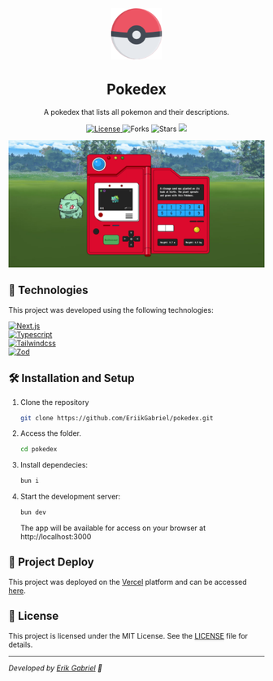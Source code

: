 <div align="center">
  <img alt="Logo" src=".github/logo.png" width="100" />
</div>
<h1 align="center">
  Pokedex
</h1>
<p align="center">
  A pokedex that lists all pokemon and their descriptions.
</p>
<p align="center">
  <a href="LICENSE" target="_blank">
    <img src="https://img.shields.io/static/v1?label=license&message=MIT&color=dc0a2d&labelColor=181818&style=for-the-badge" alt="License" />
  </a>
  
  <img src="https://img.shields.io/github/forks/EriikGabriel/ufscar-planner?label=forks&message=MIT&color=dc0a2d&labelColor=181818&style=for-the-badge" alt="Forks"/>

  <img src="https://img.shields.io/github/stars/EriikGabriel/ufscar-planner?label=stars&message=MIT&color=dc0a2d&labelColor=181818&style=for-the-badge" alt="Stars" />

  <a href="https://vercel.com/eriikgabriel/ufscar-planner" target="_blank">
    <img src="https://img.shields.io/github/deployments/EriikGabriel/ufscar-planner/production?label=Vercel&logo=vercel&logoColor=white&style=for-the-badge&labelColor=181818" />
  </a>
</p>

![cover](.github/cover.png)

## 🧪 Technologies

This project was developed using the following technologies:

<a href="https://nextjs.org/" target="_blank">
    <img src="https://img.shields.io/badge/next-%2320232a.svg?style=for-the-badge&color=181818&logo=next.js" alt="Next.js"/>
</a>
<br>
<a href="https://www.typescriptlang.org/" target="_blank">
    <img src="https://img.shields.io/badge/typescript-%2320232a.svg?style=for-the-badge&color=181818&logo=typescript" alt="Typescript"/>
</a>
<br>
<a href="https://tailwindcss.com/" target="_blank">
    <img src="https://img.shields.io/badge/tailwind-%2320232a.svg?style=for-the-badge&color=181818&logo=tailwindcss" alt="Tailwindcss"/>
</a>
<br>
<a href="https://zod.dev/" target="_blank">
    <img src="https://img.shields.io/badge/zod-%2320232a.svg?style=for-the-badge&color=181818&logo=zod" alt="Zod"/>
</a>

## 🛠️ Installation and Setup

1. Clone the repository

   ```sh
   git clone https://github.com/EriikGabriel/pokedex.git
   ```

2. Access the folder.

   ```sh
   cd pokedex
   ```

3. Install dependecies:

   ```sh
   bun i
   ```

4. Start the development server:

   ```sh
   bun dev
   ```

   The app will be available for access on your browser at http://localhost:3000

## 🚀 Project Deploy

This project was deployed on the [Vercel](https://vercel.com/) platform and can be accessed [here](pokedex-eriikgabriel.vercel.app).

## 📝 License

This project is licensed under the MIT License. See the [LICENSE](LICENSE) file for details.

---

_Developed by [Erik Gabriel](https://github.com/EriikGabriel) 🚀_
